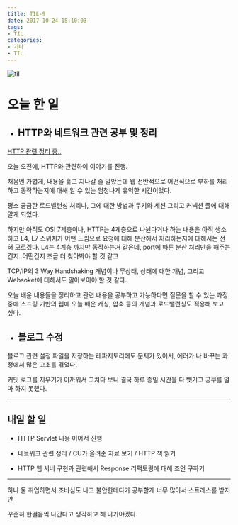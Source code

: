 ```yaml
---
title: TIL-9
date: 2017-10-24 15:10:03
tags:
- TIL
categories:
- 기타
- TIL
---
```


![til](/images/til/til.jpg)

# 오늘 한 일
- ## HTTP와 네트워크 관련 공부 및 정리

[HTTP 관련 정리 중..](https://xmfpes.github.io/network/network-http/)

오늘 오전에, HTTP와 관련하여 이야기를 진행.

처음엔 가볍게, 내용을 훑고 지나갈 줄 알았는데 웹 전반적으로 어떤식으로 부하를 처리하고 동작하는지에 대해 알 수 있는 엄청나게 유익한 시간이었다.

평소 궁금한 로드밸런싱 처리나, 그에 대한 방법과 쿠키와 세션 그리고 커넥션 풀에 대해 알게 되었다.

하지만 아직도 OSI 7계층이나, HTTP는 4계층으로 나뉜다거나 하는 내용은 아직 생소하고
L4, L7 스위치가 어떤 느낌으로 요청에 대해 분산해서 처리하는지에 대해서는 전혀 모르겠다.
L4는 4계층 까지만 동작하는거 같은데, port에 따른 분산 처리만을 해주는건지..어떤건지 조금 더 찾아봐야 할 것 같고

TCP/IP의 3 Way Handshaking 개념이나 무상태, 상태에 대한 개념, 그리고 Websoket에 대해서도 알아보아야 할 것 같다.

오늘 배운 내용들을 정리하고 관련 내용을 공부하고 가능하다면 질문을 할 수 있는 과정 중에 스프링 기반의 웹에 오늘 배운 캐싱, 압축 등의 개념과 로드밸런싱도 적용해 보고 싶다.

- ## 블로그 수정

블로그 관련 설정 파일을 저장하는 레파지토리에도 문제가 있어서, 에러가 나 바꾸는 과정에서 많은 고초를 겪었다.

커밋 로그를 지우기가 아까워서 고치다 보니 결국 하루 종일 시간을 다 뺏기고 공부를 얼마 하지 못했다.


- - -
## 내일 할 일

- HTTP Servlet 내용 이어서 진행

- 네트워크 관련 정리 / CU가 올려준 자료 보기 / HTTP 책 읽기

- HTTP 웹 서버 구현과 관련해서 Response 리팩토링에 대해 조언 구하기

- - -

하나 둘 취업하면서 조바심도 나고 불안한데다가 공부할게 너무 많아서 스트레스를 받지만

꾸준히 한걸음씩 나간다고 생각하고 해 나가야겠다.